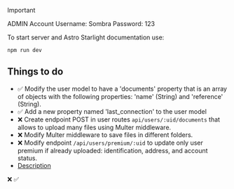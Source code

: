 > [!IMPORTANT]
> ADMIN Account Username: Sombra Password: 123

To start server and Astro Starlight documentation use:

```
npm run dev
```

## Things to do

- ✅ Modify the user model to have a 'documents' property that is an array of objects with the following properties: 'name' (String) and 'reference' (String).
- ✅ Add a new property named 'last_connection' to the user model
- ❌ Create endpoint POST in user routes `api/users/:uid/documents` that allows to upload many files using Multer middleware.
- ❌ Modify Multer middleware to save files in different folders.
- ❌ Modify endpoint `/api/users/premium/:uid` to update only user premium if already uploaded: identification, address, and account status.
- [Description](https://docs.google.com/presentation/d/16sRIuaqoPeFHdzlq6kRiDyIMhYSVAYiIy7-DtAOcY_g/edit#slide=id.g1c2d556641e_0_341)

❌
✅
